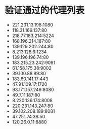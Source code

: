 # 验证通过的代理列表

 - 221.231.13.198:1080
 - 118.31.169.137:80
 - 218.77.183.214:5224
 - 168.196.214.187:80
 - 139.129.202.244:80
 - 8.213.128.6:1234
 - 139.196.196.74:80
 - 183.215.23.242:9091
 - 61.158.175.38:9002
 - 39.100.88.89:80
 - 183.60.141.17:443
 - 47.91.109.17:1720
 - 93.171.157.249:8080
 - 49.7.11.187:80
 - 8.220.136.174:8008
 - 220.231.143.247:80
 - 39.102.208.189:8081
 - 47.251.74.38:50
 - 120.26.0.11:8880

